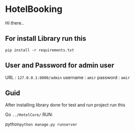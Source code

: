 # HotelBooking
Hi there..


## For install Library run this
```
pip install -r requirements.txt
```

## User and Password for admin user

URL : `127.0.0.1:8000/admin`
username : `amir`
password : `amir`


## Guid
After installing library done for test and run project run this 

Go `../HotelCore/`
RUN:

python```python manage.py runserver```

